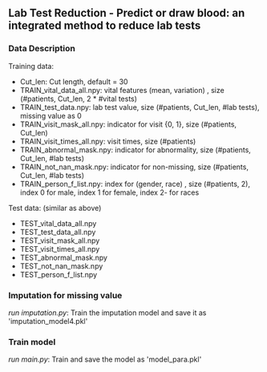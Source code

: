## Lab Test Reduction - Predict or draw blood: an integrated method to reduce lab tests

### Data Description
Training data:
- Cut_len: Cut length, default = 30
- TRAIN_vital_data_all.npy: vital features (mean, variation) , size (#patients, Cut_len, 2 * #vital tests)
- TRAIN_test_data.npy: lab test value, size (#patients, Cut_len, #lab tests), missing value as 0
- TRAIN_visit_mask_all.npy: indicator for visit {0, 1}, size (#patients, Cut_len)
- TRAIN_visit_times_all.npy: visit times, size (#patients)
- TRAIN_abnormal_mask.npy: indicator for abnormality, size (#patients, Cut_len, #lab tests)
- TRAIN_not_nan_mask.npy: indicator for non-missing, size (#patients, Cut_len, #lab tests)
- TRAIN_person_f_list.npy: index for (gender, race) , size (#patients, 2), index 0 for male, index 1 for female, index 2- for races

Test data: (similar as above)
- TEST_vital_data_all.npy
- TEST_test_data_all.npy
- TEST_visit_mask_all.npy
- TEST_visit_times_all.npy
- TEST_abnormal_mask.npy
- TEST_not_nan_mask.npy
- TEST_person_f_list.npy

### Imputation for missing value
*run imputation.py*: Train the imputation model and save it as 'imputation_model4.pkl'

### Train model
*run main.py*: Train and save the model as 'model_para.pkl'
